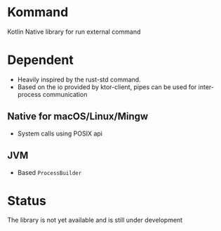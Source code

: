 # Kommand
Kotlin Native library for run external command

# Dependent
- Heavily inspired by the rust-std command.
- Based on the io provided by ktor-client, pipes can be used for inter-process communication

## Native for macOS/Linux/Mingw
- System calls using POSIX api

## JVM
- Based `ProcessBuilder`


# Status
The library is not yet available and is still under development
